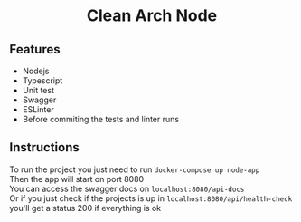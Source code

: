 <h1 align="center">Clean Arch Node</h1>

## Features

* Nodejs
* Typescript
* Unit test
* Swagger
* ESLinter
* Before commiting the tests and linter runs

## Instructions
To run the project you just need to run `docker-compose up node-app`  
Then the app will start on port 8080  
You can access the swagger docs on `localhost:8080/api-docs`  
Or if you just check if the projects is up in `localhost:8080/api/health-check` you'll get a status 200 if everything is ok
